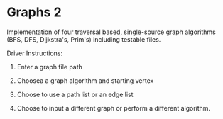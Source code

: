 Graphs 2
======

Implementation of four traversal based, single-source graph algorithms (BFS, DFS, Dijkstra's, Prim's) including testable files. 


Driver Instructions:

1. Enter a graph file path

2. Choosea a graph algorithm and starting vertex

3. Choose to use a path list or an edge list

4. Choose to input a different graph or perform a different algorithm. 
